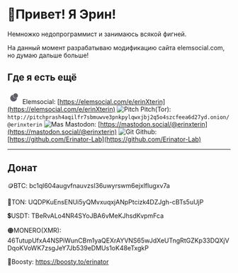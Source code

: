# 👋Привет! Я Эрин!

Немножко недопрограммист и занимаюсь всякой фигней.

На данный момент разрабатываю модификацию сайта elemsocial.com, но думаю дальше больше!

## Где я есть ещё

![Elem](icons/Elem.svg) Elemsocial: [https://elemsocial.com/e/erinXterin](https://elemsocial.com/e/erinXterin)
![Pitch](Pitch.svg) Pitch(Tor): ```http://pitchprash4aqilfr7sbmuwve3pnkpylqwxjbj2q5o4szcfeea6d27yd.onion/@erinxterin```
![Mas](Mas.svg) Mastodon: [https://mastodon.social/@erinxterin](https://mastodon.social/@erinxterin)
![Git](Git.svg) Github: [https://github.com/Erinator-Lab](https://github.com/Erinator-Lab)

---
## Донат
🪙BTC: bc1ql604augvfnauvzsl36uwyrswm6ejxlflugxv7a

💎TON: UQDPKuEnsENUi5yQMvxuqxjANpPtcizk4DZJgh-cBTs5uUjP

💲USDT: TBeRvALo4NR4SYoJBA6vMeKJhsdKvpmFca

🟠MONERO(XMR): 46TutupUfxA4NSPiWunCBm1yaQEXrAYVNS65wJdXeUTngRtGZKp33DQXjVDqoKVoWK7zsgJeY7Jb539eDMUs1oK48eTxgkP

🧡Boosty: https://boosty.to/erinator
